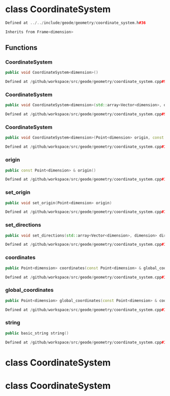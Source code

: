 # class CoordinateSystem

```cpp
Defined at ../../include/geode/geometry/coordinate_system.h#36
```

```cpp
Inherits from Frame<dimension>
```



## Functions

### CoordinateSystem

```cpp
public void CoordinateSystem<dimension>()
```

```cpp
Defined at /github/workspace/src/geode/geometry/coordinate_system.cpp#91
```

### CoordinateSystem

```cpp
public void CoordinateSystem<dimension>(std::array<Vector<dimension>, dimension> directions, Point<dimension> origin)
```

```cpp
Defined at /github/workspace/src/geode/geometry/coordinate_system.cpp#96
```

### CoordinateSystem

```cpp
public void CoordinateSystem<dimension>(Point<dimension> origin, const std::array<Point<dimension>, dimension> & other_points)
```

```cpp
Defined at /github/workspace/src/geode/geometry/coordinate_system.cpp#106
```

### origin

```cpp
public const Point<dimension> & origin()
```

```cpp
Defined at /github/workspace/src/geode/geometry/coordinate_system.cpp#121
```

### set_origin

```cpp
public void set_origin(Point<dimension> origin)
```

```cpp
Defined at /github/workspace/src/geode/geometry/coordinate_system.cpp#127
```

### set_directions

```cpp
public void set_directions(std::array<Vector<dimension>, dimension> directions)
```

```cpp
Defined at /github/workspace/src/geode/geometry/coordinate_system.cpp#133
```

### coordinates

```cpp
public Point<dimension> coordinates(const Point<dimension> & global_coordinates)
```

```cpp
Defined at /github/workspace/src/geode/geometry/coordinate_system.cpp#143
```

### global_coordinates

```cpp
public Point<dimension> global_coordinates(const Point<dimension> & coordinates)
```

```cpp
Defined at /github/workspace/src/geode/geometry/coordinate_system.cpp#151
```

### string

```cpp
public basic_string string()
```

```cpp
Defined at /github/workspace/src/geode/geometry/coordinate_system.cpp#163
```



# class CoordinateSystem

# class CoordinateSystem

